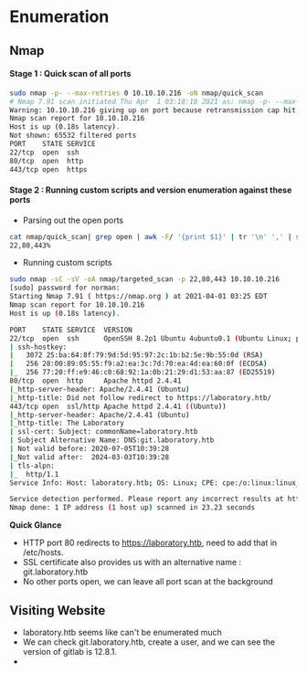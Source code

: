 # Enumeration

## Nmap

#### Stage 1 : Quick scan of all ports
```bash
sudo nmap -p- --max-retries 0 10.10.10.216 -oN nmap/quick_scan
# Nmap 7.91 scan initiated Thu Apr  1 03:18:10 2021 as: nmap -p- --max-retries 0 -oN nmap/quick_scan 10.10.10.216
Warning: 10.10.10.216 giving up on port because retransmission cap hit (0).
Nmap scan report for 10.10.10.216
Host is up (0.18s latency).
Not shown: 65532 filtered ports
PORT    STATE SERVICE
22/tcp  open  ssh
80/tcp  open  http
443/tcp open  https

```

#### Stage 2 : Running custom scripts and version enumeration against these ports
- Parsing out the open ports
```bash
cat nmap/quick_scan| grep open | awk -F/ '{print $1}' | tr '\n' ',' | sed 's/,*$//g'
22,80,443%                                                                                                            
```
- Running custom scripts
```bash
sudo nmap -sC -sV -oA nmap/targeted_scan -p 22,80,443 10.10.10.216                                                              [0/47]
[sudo] password for norman:       
Starting Nmap 7.91 ( https://nmap.org ) at 2021-04-01 03:25 EDT                                                                           
Nmap scan report for 10.10.10.216                                    
Host is up (0.18s latency).       

PORT    STATE SERVICE  VERSION                                       
22/tcp  open  ssh      OpenSSH 8.2p1 Ubuntu 4ubuntu0.1 (Ubuntu Linux; protocol 2.0)                                                       
| ssh-hostkey:                    
|   3072 25:ba:64:8f:79:9d:5d:95:97:2c:1b:b2:5e:9b:55:0d (RSA)                                                                            
|   256 28:00:89:05:55:f9:a2:ea:3c:7d:70:ea:4d:ea:60:0f (ECDSA)                                                                           
|_  256 77:20:ff:e9:46:c0:68:92:1a:0b:21:29:d1:53:aa:87 (ED25519)                                                                         
80/tcp  open  http     Apache httpd 2.4.41                           
|_http-server-header: Apache/2.4.41 (Ubuntu)                         
|_http-title: Did not follow redirect to https://laboratory.htb/                                                                          
443/tcp open  ssl/http Apache httpd 2.4.41 ((Ubuntu))                
|_http-server-header: Apache/2.4.41 (Ubuntu)                         
|_http-title: The Laboratory      
| ssl-cert: Subject: commonName=laboratory.htb                       
| Subject Alternative Name: DNS:git.laboratory.htb                   
| Not valid before: 2020-07-05T10:39:28                              
|_Not valid after:  2024-03-03T10:39:28                              
| tls-alpn:                       
|_  http/1.1                      
Service Info: Host: laboratory.htb; OS: Linux; CPE: cpe:/o:linux:linux_kernel                                                             

Service detection performed. Please report any incorrect results at https://nmap.org/submit/ .                                            
Nmap done: 1 IP address (1 host up) scanned in 23.23 seconds                                                                              
```

**Quick Glance**
- HTTP port 80 redirects to https://laboratory.htb, need to add that in /etc/hosts.
- SSL certificate also provides us with an alternative name : git.laboratory.htb
- No other ports open, we can leave all port scan at the background

## Visiting Website

- laboratory.htb seems like can't be enumerated much
- We can check git.laboratory.htb, create a user, and we can see the version of gitlab is 12.8.1.
- 

